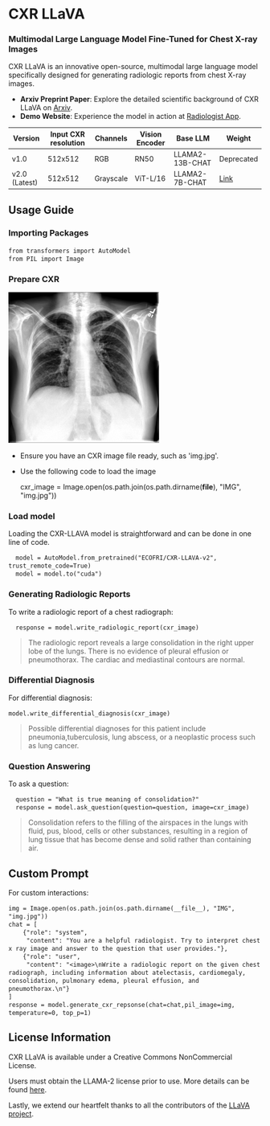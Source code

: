 
# CXR LLaVA
### Multimodal Large Language Model Fine-Tuned for Chest X-ray Images
CXR LLaVA is an innovative open-source, multimodal large language model specifically designed for generating radiologic reports from chest X-ray images.

-   **Arxiv Preprint Paper**: Explore the detailed scientific background of CXR LLaVA on [Arxiv](https://arxiv.org/abs/2310.18341).
-   **Demo Website**: Experience the model in action at [Radiologist App](https://radiologist.app/cxr-llava).


|Version| Input CXR resolution | Channels | Vision Encoder | Base LLM | Weight 
|--|--|--|--|--|--|
| v1.0 | 512x512 | RGB|RN50|LLAMA2-13B-CHAT|Deprecated
|v2.0 (Latest)|512x512|Grayscale|ViT-L/16|LLAMA2-7B-CHAT|[Link](https://example.com)


## Usage Guide
### Importing Packages

    from transformers import AutoModel
    from PIL import Image
### Prepare CXR
    
<img src="/IMG/img.jpg"  width="300"></img><br/>

-   Ensure you have an CXR image file ready, such as 'img.jpg'.
-   Use the following code to load the image

    cxr_image = Image.open(os.path.join(os.path.dirname(__file__), "IMG", "img.jpg"))

### Load model
Loading the CXR-LLAVA model is straightforward and can be done in one line of code.


      model = AutoModel.from_pretrained("ECOFRI/CXR-LLAVA-v2", trust_remote_code=True)
      model = model.to("cuda")


### Generating Radiologic Reports

To write a radiologic report of a chest radiograph:



      response = model.write_radiologic_report(cxr_image)

 > The radiologic report reveals a large consolidation in the right upper lobe of the lungs. There is no evidence of pleural effusion or pneumothorax. The cardiac and mediastinal contours are normal. 


### Differential Diagnosis
For differential diagnosis:


    model.write_differential_diagnosis(cxr_image)

> Possible differential diagnoses for this patient include pneumonia,tuberculosis, lung abscess, or a neoplastic process such as lung cancer.

### Question Answering
To ask a question:

      question = "What is true meaning of consolidation?"
      response = model.ask_question(question=question, image=cxr_image)

> Consolidation refers to the filling of the airspaces in the lungs with fluid, pus, blood, cells or other substances, resulting in a region of lung tissue that has become dense and solid rather than containing air.

## Custom Prompt
For custom interactions:

    img = Image.open(os.path.join(os.path.dirname(__file__), "IMG", "img.jpg"))
    chat = [
        {"role": "system",
         "content": "You are a helpful radiologist. Try to interpret chest x ray image and answer to the question that user provides."},
        {"role": "user",
         "content": "<image>\nWrite a radiologic report on the given chest radiograph, including information about atelectasis, cardiomegaly, consolidation, pulmonary edema, pleural effusion, and pneumothorax.\n"}
    ]
    response = model.generate_cxr_repsonse(chat=chat,pil_image=img, temperature=0, top_p=1)



## License Information

CXR LLaVA is available under a Creative Commons NonCommercial License. 

Users must obtain the LLAMA-2 license prior to use. More details can be found [here](https://ai.meta.com/resources/models-and-libraries/llama-downloads/).


Lastly, we extend our heartfelt thanks to all the contributors of the [LLaVA project](https://llava-vl.github.io/). 

